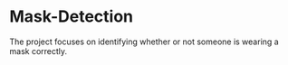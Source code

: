 # Mask-Detection
The project focuses on identifying whether or not someone is wearing a mask correctly.
